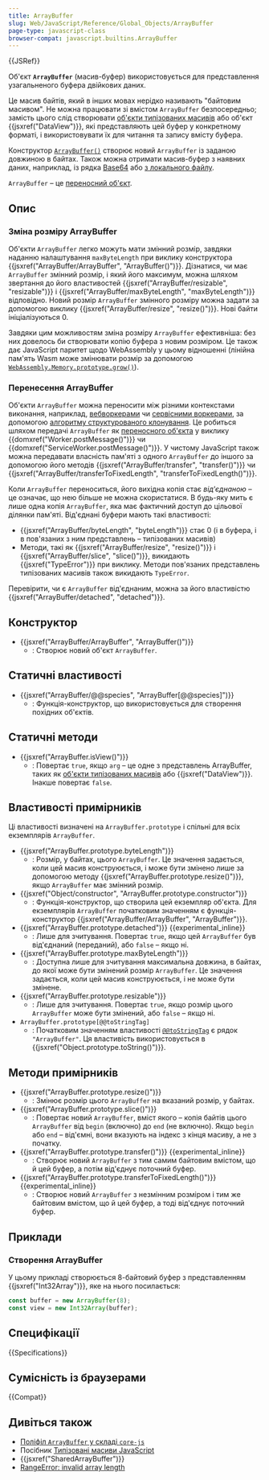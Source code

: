 ```yaml
---
title: ArrayBuffer
slug: Web/JavaScript/Reference/Global_Objects/ArrayBuffer
page-type: javascript-class
browser-compat: javascript.builtins.ArrayBuffer
---
```


{{JSRef}}

Об'єкт **`ArrayBuffer`** (масив-буфер) використовується для представлення узагальненого буфера двійкових даних.

Це масив байтів, який в інших мовах нерідко називають "байтовим масивом". Не можна працювати зі вмістом `ArrayBuffer` безпосередньо; замість цього слід створювати [об'єкти типізованих масивів](/uk/docs/Web/JavaScript/Reference/Global_Objects/TypedArray) або об'єкт {{jsxref("DataView")}}, які представляють цей буфер у конкретному форматі, і використовувати їх для читання та запису вмісту буфера.

Конструктор [`ArrayBuffer()`](/uk/docs/Web/JavaScript/Reference/Global_Objects/ArrayBuffer/ArrayBuffer) створює новий `ArrayBuffer` із заданою довжиною в байтах. Також можна отримати масив-буфер з наявних даних, наприклад, із рядка [Base64](/uk/docs/Glossary/Base64) або [з локального файлу](/uk/docs/Web/API/FileReader/readAsArrayBuffer).

`ArrayBuffer` – це [переносний об'єкт](/uk/docs/Web/API/Web_Workers_API/Transferable_objects).

## Опис

### Зміна розміру ArrayBuffer

Об'єкти `ArrayBuffer` легко можуть мати змінний розмір, завдяки наданню налаштування `maxByteLength` при виклику конструктора {{jsxref("ArrayBuffer/ArrayBuffer", "ArrayBuffer()")}}. Дізнатися, чи має `ArrayBuffer` змінний розмір, і який його максимум, можна шляхом звертання до його властивостей {{jsxref("ArrayBuffer/resizable", "resizable")}} і {{jsxref("ArrayBuffer/maxByteLength", "maxByteLength")}} відповідно. Новий розмір `ArrayBuffer` змінного розміру можна задати за допомогою виклику {{jsxref("ArrayBuffer/resize", "resize()")}}. Нові байти ініціалізуються 0.

Завдяки цим можливостям зміна розміру `ArrayBuffer` ефективніша: без них довелось би створювати копію буфера з новим розміром. Це також дає JavaScript паритет щодо WebAssembly у цьому відношенні (лінійна пам'ять Wasm може змінювати розмір за допомогою [`WebAssembly.Memory.prototype.grow()`](/uk/docs/WebAssembly/JavaScript_interface/Memory/grow)).

### Перенесення ArrayBuffer

Об'єкти `ArrayBuffer` можна переносити між різними контекстами виконання, наприклад, [вебворкерами](/uk/docs/Web/API/Web_Workers_API) чи [сервісними воркерами](/uk/docs/Web/API/Service_Worker_API), за допомогою [алгоритму структурованого клонування](/uk/docs/Web/API/Web_Workers_API/Structured_clone_algorithm). Це робиться шляхом передачі `ArrayBuffer` як [переносного об'єкта](/uk/docs/Web/API/Web_Workers_API/Transferable_objects) у виклику {{domxref("Worker.postMessage()")}} чи {{domxref("ServiceWorker.postMessage()")}}. У чистому JavaScript також можна передавати власність пам'яті з одного `ArrayBuffer` до іншого за допомогою його методів {{jsxref("ArrayBuffer/transfer", "transfer()")}} чи {{jsxref("ArrayBuffer/transferToFixedLength", "transferToFixedLength()")}}.

Коли `ArrayBuffer` переноситься, його вихідна копія стає _від'єднаною_ – це означає, що нею більше не можна скористатися. В будь-яку мить є лише одна копія `ArrayBuffer`, яка має фактичний доступ до цільової ділянки пам'яті. Від'єднані буфери мають такі властивості:

- {{jsxref("ArrayBuffer/byteLength", "byteLength")}} стає 0 (і в буфера, і в пов'язаних з ним представлень – типізованих масивів)
- Методи, такі як {{jsxref("ArrayBuffer/resize", "resize()")}} і {{jsxref("ArrayBuffer/slice", "slice()")}}, викидають {{jsxref("TypeError")}} при виклику. Методи пов'язаних представлень типізованих масивів також викидають `TypeError`.

Перевірити, чи є `ArrayBuffer` від'єднаним, можна за його властивістю {{jsxref("ArrayBuffer/detached", "detached")}}.

## Конструктор

- {{jsxref("ArrayBuffer/ArrayBuffer", "ArrayBuffer()")}}
  - : Створює новий об'єкт `ArrayBuffer`.

## Статичні властивості

- {{jsxref("ArrayBuffer/@@species", "ArrayBuffer[@@species]")}}
  - : Функція-конструктор, що використовується для створення похідних об'єктів.

## Статичні методи

- {{jsxref("ArrayBuffer.isView()")}}
  - : Повертає `true`, якщо `arg` – це одне з представлень ArrayBuffer, таких як [об'єкти типізованих масивів](/uk/docs/Web/JavaScript/Reference/Global_Objects/TypedArray) або {{jsxref("DataView")}}. Інакше повертає `false`.

## Властивості примірників

Ці властивості визначені на `ArrayBuffer.prototype` і спільні для всіх екземплярів `ArrayBuffer`.

- {{jsxref("ArrayBuffer.prototype.byteLength")}}
  - : Розмір, у байтах, цього `ArrayBuffer`. Це значення задається, коли цей масив конструюється, і може бути змінено лише за допомогою методу {{jsxref("ArrayBuffer.prototype.resize()")}}, якщо `ArrayBuffer` має змінний розмір.
- {{jsxref("Object/constructor", "ArrayBuffer.prototype.constructor")}}
  - : Функція-конструктор, що створила цей екземпляр об'єкта. Для екземплярів `ArrayBuffer` початковим значенням є функція-конструктор {{jsxref("ArrayBuffer/ArrayBuffer", "ArrayBuffer")}}.
- {{jsxref("ArrayBuffer.prototype.detached")}} {{experimental_inline}}
  - : Лише для зчитування. Повертає `true`, якщо цей `ArrayBuffer` був від'єднаний (переданий), або `false` – якщо ні.
- {{jsxref("ArrayBuffer.prototype.maxByteLength")}}
  - : Доступна лише для зчитування максимальна довжина, в байтах, до якої може бути змінений розмір `ArrayBuffer`. Це значення задається, коли цей масив конструюється, і не може бути змінене.
- {{jsxref("ArrayBuffer.prototype.resizable")}}
  - : Лише для зчитування. Повертає `true`, якщо розмір цього `ArrayBuffer` може бути змінений, або `false` – якщо ні.
- `ArrayBuffer.prototype[@@toStringTag]`
  - : Початковим значенням властивості [`@@toStringTag`](/uk/docs/Web/JavaScript/Reference/Global_Objects/Symbol/toStringTag) є рядок `"ArrayBuffer"`. Ця властивість використовується в {{jsxref("Object.prototype.toString()")}}.

## Методи примірників

- {{jsxref("ArrayBuffer.prototype.resize()")}}
  - : Змінює розмір цього `ArrayBuffer` на вказаний розмір, у байтах.
- {{jsxref("ArrayBuffer.prototype.slice()")}}
  - : Повертає новий `ArrayBuffer`, вміст якого – копія байтів цього `ArrayBuffer` від `begin` (включно) до `end` (не включно). Якщо `begin` або `end` – від'ємні, вони вказують на індекс з кінця масиву, а не з початку.
- {{jsxref("ArrayBuffer.prototype.transfer()")}} {{experimental_inline}}
  - : Створює новий `ArrayBuffer` з тим самим байтовим вмістом, що й цей буфер, а потім від'єднує поточний буфер.
- {{jsxref("ArrayBuffer.prototype.transferToFixedLength()")}} {{experimental_inline}}
  - : Створює новий `ArrayBuffer` з незмінним розміром і тим же байтовим вмістом, що й цей буфер, а тоді від'єднує поточний буфер.

## Приклади

### Створення ArrayBuffer

У цьому прикладі створюється 8-байтовий буфер з представленням {{jsxref("Int32Array")}}, яке на нього посилається:

```js
const buffer = new ArrayBuffer(8);
const view = new Int32Array(buffer);
```

## Специфікації

{{Specifications}}

## Сумісність із браузерами

{{Compat}}

## Дивіться також

- [Поліфіл `ArrayBuffer` у складі `core-js`](https://github.com/zloirock/core-js#ecmascript-typed-arrays)
- Посібник [Типізовані масиви JavaScript](/uk/docs/Web/JavaScript/Guide/Typed_arrays)
- {{jsxref("SharedArrayBuffer")}}
- [RangeError: invalid array length](/uk/docs/Web/JavaScript/Reference/Errors/Invalid_array_length)
